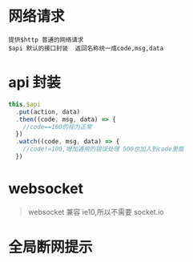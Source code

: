 # 网络请求

```
提供$http 普通的网络请求
$api 默认的接口封装  返回名称统一成code,msg,data
```

# api 封装

```js
this.$api
  .put(action, data)
  .then((code, msg, data) => {
    //code==100的视为正常
  })
  .watch((code, msg, data) => {
    //code!=100,增加通用的错误处理 500也加入到code里面
  })
```

# websocket

> websocket 兼容 ie10,所以不需要 socket.io

# 全局断网提示

> 
